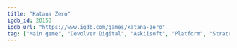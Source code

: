 ```yaml
---
title: "Katana Zero"
igdb_id: 20150
igdb_url: "https://www.igdb.com/games/katana-zero"
tag: ["Main game", "Devolver Digital", "Askiisoft", "Platform", "Strategy", "Adventure", "Indie", "Arcade", "Single player", "Side view", "Action"]
---
```

